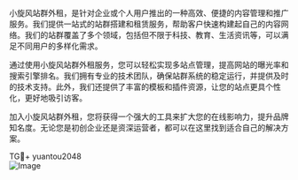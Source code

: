 小旋风站群外租，是针对企业或个人用户推出的一种高效、便捷的内容管理和推广服务。我们提供一站式的站群搭建和租赁服务，帮助客户快速构建起自己的内容网络。我们的站群覆盖了多个领域，包括但不限于科技、教育、生活资讯等，可以满足不同用户的多样化需求。

通过使用小旋风站群外租服务，您可以轻松实现多站点管理，提高网站的曝光率和搜索引擎排名。我们拥有专业的技术团队，确保站群系统的稳定运行，并提供及时的技术支持。此外，我们还提供了丰富的模板和插件资源，让您的站点更具个性化，更好地吸引访客。

加入小旋风站群外租，您将获得一个强大的工具来扩大您的在线影响力，提升品牌知名度。无论您是初创企业还是资深运营者，都可以在这里找到适合自己的解决方案。

TG💪+ yuantou2048  
![Image](https://github.com/user-attachments/assets/42a5a4a5-fea9-4a1d-8aa0-73e57e430cca)